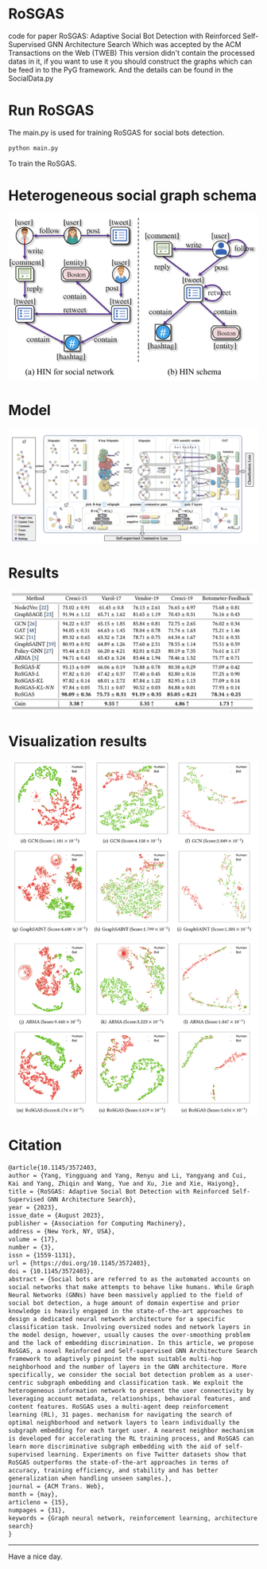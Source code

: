 # RoSGAS
code for paper RoSGAS: Adaptive Social Bot Detection with Reinforced Self-Supervised GNN Architecture Search Which was accepted by the ACM Transactions on the Web (TWEB)
This version didn't contain the processed datas in it, if you want to use it you should construct the graphs which can be feed in to the PyG framework. And the details can be found in the SocialData.py

# Run RoSGAS
The main.py is used for training RoSGAS for social bots detection.

```python
python main.py
```
To train the RoSGAS.
# Heterogeneous social graph schema
![Heterogeneous graph schema](schema.png)

# Model
![Model Structure](model.png)

# Results

![Main Results](result.png)

# Visualization results
![Visualization Results](Visualization.png)

# Citation
```
@article{10.1145/3572403,
author = {Yang, Yingguang and Yang, Renyu and Li, Yangyang and Cui, Kai and Yang, Zhiqin and Wang, Yue and Xu, Jie and Xie, Haiyong},
title = {RoSGAS: Adaptive Social Bot Detection with Reinforced Self-Supervised GNN Architecture Search},
year = {2023},
issue_date = {August 2023},
publisher = {Association for Computing Machinery},
address = {New York, NY, USA},
volume = {17},
number = {3},
issn = {1559-1131},
url = {https://doi.org/10.1145/3572403},
doi = {10.1145/3572403},
abstract = {Social bots are referred to as the automated accounts on social networks that make attempts to behave like humans. While Graph Neural Networks (GNNs) have been massively applied to the field of social bot detection, a huge amount of domain expertise and prior knowledge is heavily engaged in the state-of-the-art approaches to design a dedicated neural network architecture for a specific classification task. Involving oversized nodes and network layers in the model design, however, usually causes the over-smoothing problem and the lack of embedding discrimination. In this article, we propose RoSGAS, a novel Reinforced and Self-supervised GNN Architecture Search framework to adaptively pinpoint the most suitable multi-hop neighborhood and the number of layers in the GNN architecture. More specifically, we consider the social bot detection problem as a user-centric subgraph embedding and classification task. We exploit the heterogeneous information network to present the user connectivity by leveraging account metadata, relationships, behavioral features, and content features. RoSGAS uses a multi-agent deep reinforcement learning (RL), 31 pages. mechanism for navigating the search of optimal neighborhood and network layers to learn individually the subgraph embedding for each target user. A nearest neighbor mechanism is developed for accelerating the RL training process, and RoSGAS can learn more discriminative subgraph embedding with the aid of self-supervised learning. Experiments on five Twitter datasets show that RoSGAS outperforms the state-of-the-art approaches in terms of accuracy, training efficiency, and stability and has better generalization when handling unseen samples.},
journal = {ACM Trans. Web},
month = {may},
articleno = {15},
numpages = {31},
keywords = {Graph neural network, reinforcement learning, architecture search}
}
```

---

Have a nice day.

